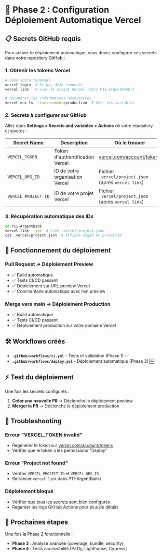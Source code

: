 # 🚀 Phase 2 : Configuration Déploiement Automatique Vercel

## 📋 Secrets GitHub requis

Pour activer le déploiement automatique, vous devez configurer ces secrets dans votre repository GitHub :

### 1. Obtenir les tokens Vercel

```bash
# Dans votre terminal
vercel login  # Si pas déjà connecté
vercel link   # Lier le projet Vercel (dans P11-ArgentBank/)

# Récupérer les informations nécessaires
vercel env ls --environment=production  # Voir les variables
```

### 2. Secrets à configurer sur GitHub

Allez dans **Settings > Secrets and variables > Actions** de votre repository et ajoutez :

| Secret Name         | Description                     | Où le trouver                                                  |
| ------------------- | ------------------------------- | -------------------------------------------------------------- |
| `VERCEL_TOKEN`      | Token d'authentification Vercel | [vercel.com/account/tokens](https://vercel.com/account/tokens) |
| `VERCEL_ORG_ID`     | ID de votre organisation Vercel | Fichier `.vercel/project.json` (après `vercel link`)           |
| `VERCEL_PROJECT_ID` | ID de votre projet Vercel       | Fichier `.vercel/project.json` (après `vercel link`)           |

### 3. Récupération automatique des IDs

```bash
cd P11-ArgentBank
vercel link --yes  # Crée .vercel/project.json
cat .vercel/project.json  # Affiche orgId et projectId
```

## 🔄 Fonctionnement du déploiement

### **Pull Request** → Déploiement Preview

- ✅ Build automatique
- ✅ Tests CI/CD passent
- ✅ Déploiement sur URL preview Vercel
- ✅ Commentaire automatique avec lien preview

### **Merge vers main** → Déploiement Production

- ✅ Build automatique
- ✅ Tests CI/CD passent
- ✅ Déploiement production sur votre domaine Vercel

## 🛠️ Workflows créés

- **`.github/workflows/ci.yml`** - Tests et validation (Phase 1) ✅
- **`.github/workflows/deploy.yml`** - Déploiement automatique (Phase 2) 🆕

## ⚡ Test du déploiement

Une fois les secrets configurés :

1. **Créer une nouvelle PR** → Déclenche le déploiement preview
2. **Merger la PR** → Déclenche le déploiement production

## 🔧 Troubleshooting

### Erreur "VERCEL_TOKEN invalid"

- Régénérer le token sur [vercel.com/account/tokens](https://vercel.com/account/tokens)
- Vérifier que le token a les permissions "Deploy"

### Erreur "Project not found"

- Vérifier `VERCEL_PROJECT_ID` et `VERCEL_ORG_ID`
- Re-lancer `vercel link` dans P11-ArgentBank/

### Déploiement bloqué

- Vérifier que tous les secrets sont bien configurés
- Regarder les logs GitHub Actions pour plus de détails

## 🎯 Prochaines étapes

Une fois la Phase 2 fonctionnelle :

- **Phase 3** : Analyse avancée (coverage, bundle, security)
- **Phase 4** : Tests accessibilité (Pa11y, Lighthouse, Cypress)
